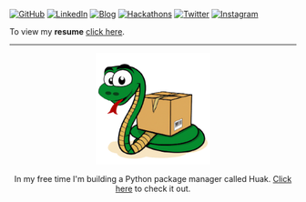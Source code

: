 <a href="https://github.com/cnpryer"><img alt="GitHub" src="https://img.shields.io/badge/GitHub-%23121011.svg?style=for-the-badge&logo=github&logoColor=white"/></a>
<a href="https://linkedin.com/in/cnpryer"><img alt="LinkedIn" src="https://img.shields.io/badge/LinkedIn-%230077B5.svg?style=for-the-badge&logo=linkedin&logoColor=white"/></a>
<a href="https://cnpryer.medium.com"><img alt="Blog" src="https://img.shields.io/badge/Blog-12100E?style=for-the-badge&logo=medium&logoColor=white"/></a>
<a href="https://devpost.com/cnp"><img alt="Hackathons" src="https://img.shields.io/badge/-Hackathons-blue?style=for-the-badge&logo=appveyor"/></a>
<a href="https://twitter.com/cnpryer"><img alt="Twitter" src="https://img.shields.io/badge/Twitter-%231DA1F2.svg?style=for-the-badge&logo=Twitter&logoColor=white"/></a>
<a href="https://instagram.com/cnp.ig"><img alt="Instagram" src="https://img.shields.io/badge/Instagram-%23E4405F.svg?style=for-the-badge&logo=Instagram&logoColor=white"/></a>

To view my **resume** <a href="http://cnpryer.com/Chris-Pryer-Resume.pdf" target="_blank">click here</a>.

<hr>

<div align="center">

<a href="https://github.com/cnpryer/huak"><img src="./logo.png" alt="Huak logo" width="200" role="img"></a>
  
In my free time I'm building a Python package manager called Huak. <a href="https://github.com/cnpryer/huak">Click here</a> to check it out.
</div>
